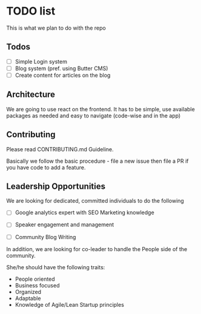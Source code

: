 #  TODO list

This is what we plan to do with the repo

## Todos


- [ ] Simple Login system
- [ ] Blog system (pref. using Butter CMS)
- [ ] Create content for articles on the blog

## Architecture

We are going to use react on the frontend. It has to be simple, use available packages as needed and easy to navigate (code-wise and in the app)

## Contributing

Please read CONTRIBUTING.md Guideline.

Basically we follow the basic procedure - file a new issue then file a PR if you have code to add a feature.

## Leadership Opportunities

We are looking for dedicated, committed individuals to do the following


 - [ ] Google analytics expert with SEO Marketing knowledge
 - [ ] Speaker engagement and management 
 - [ ] Community Blog Writing


In addition, we are looking for co-leader to handle the People side of the community. 

She/he should have the following traits:

 - People oriented
 - Business focused
 - Organized
 - Adaptable
 - Knowledge of Agile/Lean Startup principles

